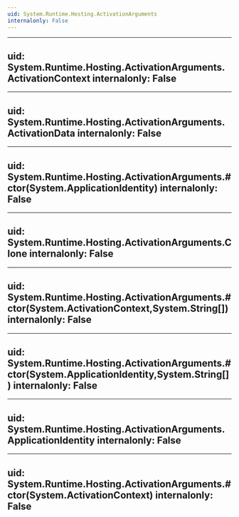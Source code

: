 ```yaml
---
uid: System.Runtime.Hosting.ActivationArguments
internalonly: False
---
```


---
uid: System.Runtime.Hosting.ActivationArguments.ActivationContext
internalonly: False
---

---
uid: System.Runtime.Hosting.ActivationArguments.ActivationData
internalonly: False
---

---
uid: System.Runtime.Hosting.ActivationArguments.#ctor(System.ApplicationIdentity)
internalonly: False
---

---
uid: System.Runtime.Hosting.ActivationArguments.Clone
internalonly: False
---

---
uid: System.Runtime.Hosting.ActivationArguments.#ctor(System.ActivationContext,System.String[])
internalonly: False
---

---
uid: System.Runtime.Hosting.ActivationArguments.#ctor(System.ApplicationIdentity,System.String[])
internalonly: False
---

---
uid: System.Runtime.Hosting.ActivationArguments.ApplicationIdentity
internalonly: False
---

---
uid: System.Runtime.Hosting.ActivationArguments.#ctor(System.ActivationContext)
internalonly: False
---
